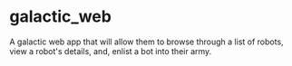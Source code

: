 # galactic_web
 A galactic web app that will allow them to browse through a list of robots, view a robot's details, and, enlist a bot into their army.
